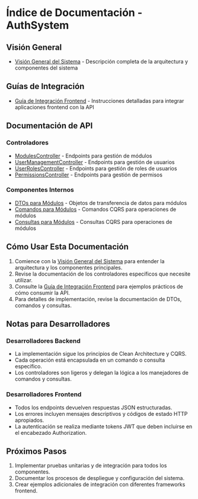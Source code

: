 # Índice de Documentación - AuthSystem

## Visión General
- [Visión General del Sistema](./SystemOverview.md) - Descripción completa de la arquitectura y componentes del sistema

## Guías de Integración
- [Guía de Integración Frontend](./FrontendIntegrationGuide.md) - Instrucciones detalladas para integrar aplicaciones frontend con la API

## Documentación de API

### Controladores
- [ModulesController](./ModulesController.md) - Endpoints para gestión de módulos
- [UserManagementController](./UserManagementController.md) - Endpoints para gestión de usuarios
- [UserRolesController](./UserRolesController.md) - Endpoints para gestión de roles de usuarios
- [PermissionsController](./PermissionsController.md) - Endpoints para gestión de permisos

### Componentes Internos
- [DTOs para Módulos](./ModuleDTOs.md) - Objetos de transferencia de datos para módulos
- [Comandos para Módulos](./ModuleCommands.md) - Comandos CQRS para operaciones de módulos
- [Consultas para Módulos](./ModuleQueries.md) - Consultas CQRS para operaciones de módulos

## Cómo Usar Esta Documentación

1. Comience con la [Visión General del Sistema](./SystemOverview.md) para entender la arquitectura y los componentes principales.
2. Revise la documentación de los controladores específicos que necesite utilizar.
3. Consulte la [Guía de Integración Frontend](./FrontendIntegrationGuide.md) para ejemplos prácticos de cómo consumir la API.
4. Para detalles de implementación, revise la documentación de DTOs, comandos y consultas.

## Notas para Desarrolladores

### Desarrolladores Backend
- La implementación sigue los principios de Clean Architecture y CQRS.
- Cada operación está encapsulada en un comando o consulta específico.
- Los controladores son ligeros y delegan la lógica a los manejadores de comandos y consultas.

### Desarrolladores Frontend
- Todos los endpoints devuelven respuestas JSON estructuradas.
- Los errores incluyen mensajes descriptivos y códigos de estado HTTP apropiados.
- La autenticación se realiza mediante tokens JWT que deben incluirse en el encabezado Authorization.

## Próximos Pasos

1. Implementar pruebas unitarias y de integración para todos los componentes.
2. Documentar los procesos de despliegue y configuración del sistema.
3. Crear ejemplos adicionales de integración con diferentes frameworks frontend.
